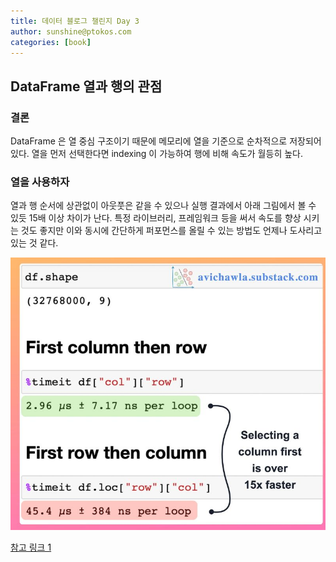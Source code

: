 ```yaml
---
title: 데이터 블로그 챌린지 Day 3
author: sunshine@ptokos.com
categories: [book]
---
```


## DataFrame 열과 행의 관점

### 결론
DataFrame 은 열 중심 구조이기 때문에 메모리에 열을 기준으로 순차적으로 저장되어있다.
열을 먼저 선택한다면 indexing 이 가능하여 행에 비해 속도가 월등히 높다.

### 열을 사용하자
열과 행 순서에 상관없이 아웃풋은 같을 수 있으나 실행 결과에서 아래 그림에서 볼 수 있듯 15배 이상 차이가 난다.
특정 라이브러리, 프레임워크 등을 써서 속도를 향상 시키는 것도 좋지만 이와 동시에 간단하게 퍼포먼스를 올릴 수 있는 방법도 언제나 도사리고 있는 것 같다.


![3-1.jpeg](/assets/img/daliy-blog-challenge/3-1.jpeg)


[참고 링크 1](https://www.linkedin.com/posts/avi-chawla_python-pandas-activity-7055461299865960448-Ow85)
